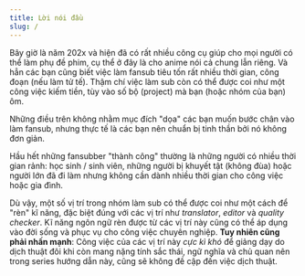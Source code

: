 ```yaml
---
title: Lời nói đầu
slug: /
---
```


Bây giờ là năm 202x và hiện đã có rất nhiều công cụ giúp cho mọi người có thể làm phụ đề phim, cụ thể ở đây là cho anime nói cả chung lẫn riêng. Và hẳn các bạn cũng biết việc làm fansub tiêu tốn rất nhiều thời gian, công đoạn (nếu làm tử tế). Thậm chí việc làm sub còn có thể được coi như một công việc kiếm tiền, tùy vào số bộ (project) mà bạn (hoặc nhóm của bạn) ôm.

Những điều trên không nhằm mục đích "dọa" các bạn muốn bước chân vào làm fansub, nhưng thực tế là các bạn nên chuẩn bị tinh thần bởi nó không đơn giản.

Hầu hết những fansubber "thành công" thường là những người có nhiều thời gian rảnh: học sinh / sinh viên, những người bị khuyết tật (không đùa) hoặc người lớn đã đi làm nhưng không cần dành nhiều thời gian cho công việc hoặc gia đình.

Dù vậy, một số vị trí trong nhóm làm sub có thể được coi như một cách để "rèn" kĩ năng, đặc biệt đúng với các vị trí như _translator_, _editor_ và _quality checker_. Kĩ năng ngôn ngữ rèn được từ các vị trí này cũng có thể áp dụng vào đời sống và phục vụ cho công việc chuyên nghiệp. **Tuy nhiên cũng phải nhấn mạnh**: Công việc của các vị trí này _cực kì khó_ để giảng dạy do dịch thuật đôi khi còn mang nặng tính sắc thái, ngữ nghĩa và chủ quan nên trong series hướng dẫn này, cũng sẽ không đề cập đến việc dịch thuật.
